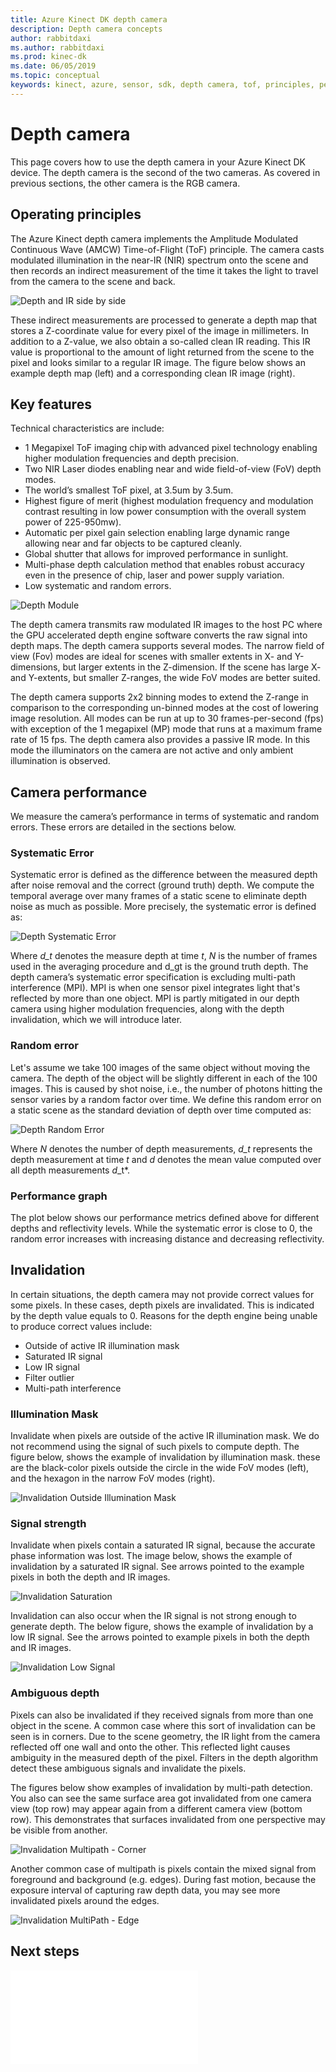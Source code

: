 ```yaml
---
title: Azure Kinect DK depth camera
description: Depth camera concepts
author: rabbitdaxi 
ms.author: rabbitdaxi
ms.prod: kinec-dk
ms.date: 06/05/2019
ms.topic: conceptual 
keywords: kinect, azure, sensor, sdk, depth camera, tof, principles, performance, invalidation
---
```


# Depth camera

This page covers how to use the depth camera in your Azure Kinect DK device. The depth camera is the second of the two cameras. As covered in previous sections, the other camera is the RGB camera.  

## Operating principles

The Azure Kinect depth camera implements the Amplitude Modulated Continuous Wave (AMCW) Time-of-Flight (ToF) principle. The camera casts modulated illumination in the near-IR (NIR) spectrum onto the scene and then records an indirect measurement of the time it takes the light to travel from the camera to the scene and back.

![Depth and IR side by side](./media/concepts/depth-camera-depth-ir.png)

These indirect measurements are processed to generate a depth map that stores a Z-coordinate value for every pixel of the image in millimeters. In addition to a Z-value, we also obtain a so-called clean IR reading. This IR value is proportional to the amount of light returned from the scene to the pixel and looks similar to a regular IR image. The figure below shows an example depth map (left) and a corresponding clean IR image (right).

## Key features

Technical characteristics are include:

- 1 Megapixel ToF imaging chip with advanced pixel technology enabling higher modulation frequencies and depth precision.
- Two NIR Laser diodes enabling near and wide field-of-view (FoV) depth modes.
- The world’s smallest ToF pixel, at 3.5um by 3.5um.
- Highest figure of merit (highest modulation frequency and modulation contrast resulting in low power consumption with the overall system power of 225-950mw).
- Automatic per pixel gain selection enabling large dynamic range allowing near and far objects to be captured cleanly.
- Global shutter that allows for improved performance in sunlight.
- Multi-phase depth calculation method  that enables robust accuracy even in the presence of chip, laser and power supply variation.
- Low systematic and random errors.

![Depth Module](./media/concepts/depth-camera-depth-module.jpg)

The depth camera transmits raw modulated IR images to the host PC where the GPU accelerated depth engine software converts the raw signal into depth maps. The depth camera supports several modes. The narrow field of view (Fov) modes are ideal for scenes with smaller extents in X- and Y-dimensions, but larger extents in the Z-dimension. If the scene has large X- and Y-extents, but smaller Z-ranges, the wide FoV modes are better suited.

The depth camera supports 2x2 binning modes to extend the Z-range in comparison to the corresponding un-binned modes at the cost of lowering image resolution. All modes can be run at up to 30 frames-per-second (fps) with exception of the 1 megapixel (MP) mode that runs at a maximum frame rate of 15 fps. The depth camera also provides a passive IR mode. In this mode the illuminators on the camera are not active and only ambient illumination is observed.

## Camera performance

We measure the camera’s performance in terms of systematic and random errors. These errors are detailed in the sections below.

### Systematic Error

Systematic error is defined as the difference between the measured depth after noise removal and the correct (ground truth) depth. We compute the temporal average over many frames of a static scene to eliminate depth noise as much as possible. More precisely, the systematic error is defined as:

![Depth Systematic Error](./media/concepts/depth-camera-systematic-error.png)

Where *d_t* denotes the measure depth at time *t*, *N* is the number of frames used in the averaging procedure and d_gt is the ground truth depth. The depth camera’s systematic error specification is excluding multi-path interference (MPI). MPI is when one sensor pixel integrates light that's reflected by more than one object. MPI is partly mitigated in our depth camera using higher modulation frequencies, along with the depth invalidation, which we will introduce later.

### Random error

Let's assume we take 100 images of the same object without moving the camera. The depth of the object will be slightly different in each of the 100 images. This is caused by shot noise, i.e., the number of photons hitting the sensor varies by a random factor over time. We define this random error on a static scene as the standard deviation of depth over time computed as:

![Depth Random Error](./media/concepts/depth-camera-random-error.png)

Where *N* denotes the number of depth measurements, *d_t* represents the depth measurement at time *t* and *d* denotes the mean value computed over all depth measurements *d*_t*.

### Performance graph

The plot below shows our performance metrics defined above for different depths and reflectivity levels. While the systematic error is close to 0, the random error increases with increasing distance and decreasing reflectivity.

## Invalidation

In certain situations, the depth camera may not provide correct values for some pixels. In these cases, depth pixels are invalidated. This is indicated by the depth value equals to 0. Reasons for the depth engine being unable to produce correct values include:

- Outside of active IR illumination mask
- Saturated IR signal
- Low IR signal
- Filter outlier
- Multi-path interference

### Illumination Mask

Invalidate when pixels are outside of the active IR illumination mask. We do not recommend using the signal of such pixels to compute depth. The figure below, shows the example of invalidation by illumination mask. these are the black-color pixels outside the circle in the wide FoV modes (left), and the hexagon in the narrow FoV modes (right).

![Invalidation Outside Illumination Mask](./media/concepts/depth-camera-invalidation-illumination-mask.png)

### Signal strength

Invalidate when pixels contain a saturated IR signal, because the accurate phase information was lost. The image below, shows the example of invalidation by a saturated IR signal. See arrows pointed to the example pixels in both the depth and IR images.

![Invalidation Saturation](./media/concepts/depth-camera-invalidation-saturation.png)

Invalidation can also occur when the IR signal is not strong enough to generate depth. The below figure, shows the example of invalidation by a low IR signal. See the arrows pointed to example pixels in both the depth and IR images.

![Invalidation Low Signal](./media/concepts/depth-camera-invalidation-low-signal.png)

### Ambiguous depth

Pixels can also be invalidated if they received signals from more than one object in the scene. A common case where this sort of invalidation can be seen is in corners.  Due to the scene geometry, the IR light from the camera reflected off one wall and onto the other. This reflected light causes ambiguity in the measured depth of the pixel. Filters in the depth algorithm detect these ambiguous signals and invalidate the pixels.

The figures below show examples of invalidation by multi-path detection. You also can see the same surface area got invalidated from one camera view (top row) may appear again from a different camera view (bottom row). This demonstrates that surfaces invalidated from one perspective may be visible from another.

![Invalidation Multipath - Corner](./media/concepts/depth-camera-invalidation-multipath.png)

Another common case of multipath is pixels contain the mixed signal from foreground and background (e.g. edges). During fast motion, because the exposure interval of capturing raw depth data, you may see more invalidated pixels around the edges.

![Invalidation MultiPath - Edge](./media/concepts/depth-camera-invalidation-edge.png)

## Next steps

![Coordinate systems](azure-kinect-dk-coordinate-systems.md)